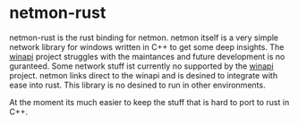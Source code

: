 # netmon-rust

netmon-rust is the rust binding for netmon. netmon itself is a very simple network library for windows written in C++ to get some deep insights. The [winapi][1] project struggles with the maintances and future development is no guranteed.
Some network stuff ist currently no supported by the [winapi][1] project. netmon links direct to the winapi and is desined to integrate with ease into rust. This library is no desined to run in other environments.

At the moment its much easier to keep the stuff that is hard to port to rust in C++.

[1]: https://crates.io/crates/winapi